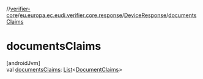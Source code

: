 //[verifier-core](../../../index.md)/[eu.europa.ec.eudi.verifier.core.response](../index.md)/[DeviceResponse](index.md)/[documentsClaims](documents-claims.md)

# documentsClaims

[androidJvm]\
val [documentsClaims](documents-claims.md): [List](https://kotlinlang.org/api/latest/jvm/stdlib/kotlin-stdlib/kotlin.collections/-list/index.html)&lt;[DocumentClaims](../-document-claims/index.md)&gt;
